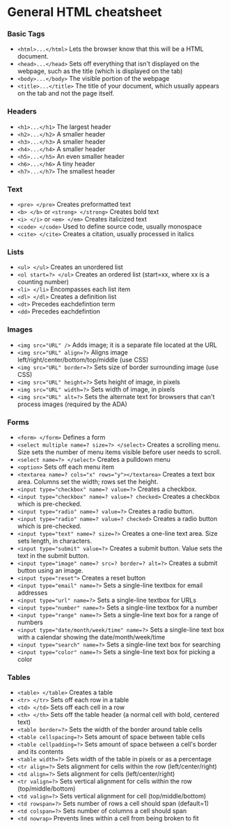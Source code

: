 # General HTML cheatsheet

### Basic Tags
- `<html>...</html>` Lets the browser know that this will be a HTML document.
- `<head>...</head>` Sets off everything that isn't displayed on the webpage, such as the title (which is displayed on the tab)
- `<body>...</body>` The visible portion of the webpage
- `<title>...</title>` The title of your document, which usually appears on the tab and not the page itself.
### Headers
- `<h1>...</h1>` The largest header
- `<h2>...</h2>` A smaller header
- `<h3>...</h3>` A smaller header
- `<h4>...</h4>` A smaller header
- `<h5>...</h5>` An even smaller header
- `<h6>...</h6>` A tiny header
- `<h7>...</h7>` The smallest header
### Text
- `<pre> </pre>`
Creates preformatted text
- `<b> </b>` or `<strong> </strong>`
Creates bold text
- `<i> </i>` or `<em> </em>` 
Creates italicized text
- `<code> </code>`
Used to define source code, usually monospace
- `<cite> </cite>`
Creates a citation, usually processed in italics
### Lists
- `<ul> </ul>`
Creates an unordered list
- `<ol start=?> </ol>`
Creates an ordered list (start=xx,
where xx is a counting number)
- `<li> </li>`
Encompasses each list item
- `<dl> </dl>`
Creates a definition list
- `<dt>`
 Precedes eachdefintion term
- `<dd>`
 Precedes eachdefintion
### Images
- `<img src="URL" />`
Adds image; it is a separate file located at the URL
- `<img src="URL" align=?>`
Aligns image left/right/center/bottom/top/middle (use CSS)
- `<img src="URL" border=?>`
Sets size of border surrounding image (use CSS)
- `<img src="URL" height=?>`
Sets height of image, in pixels
- `<img src="URL" width=?>`
Sets width of image, in pixels
- `<img src="URL" alt=?>`
Sets the alternate text for browsers that can't
process images (required by the ADA)
### Forms
- `<form> </form>`
Defines a form
- `<select multiple name=? size=?> </select>`
Creates a scrolling menu. Size sets the number of
menu items visible before user needs to scroll.
- `<select name=?> </select>`
Creates a pulldown menu
- `<option>`
Sets off each menu item
- `<textarea name=? cols="x" rows="y"></textarea>`
Creates a text box area. Columns set the width;
rows set the height.
- `<input type="checkbox" name=? value=?>`
Creates a checkbox.
- `<input type="checkbox" name=? value=? checked>`
Creates a checkbox which is pre-checked.
- `<input type="radio" name=? value=?>`
Creates a radio button.
- `<input type="radio" name=? value=? checked>`
Creates a radio button which is pre-checked.
- `<input type="text" name=? size=?>`
Creates a one-line text area. Size sets length, in
characters.
- `<input type="submit" value=?>`
Creates a submit button. Value sets the text in the
submit button.
- `<input type="image" name=? src=? border=? alt=?>`
Creates a submit button using an image.
- `<input type="reset">`
Creates a reset button
- `<input type="email" name=?>`
 Sets a single-line textbox for email addresses
- `<input type="url" name=?>`
 Sets a single-line textbox for URLs
- `<input type="number" name=?>`
 Sets a single-line textbox for a number
- `<input type="range" name=?>`
 Sets a single-line text box for a range of numbers
- `<input type="date/month/week/time" name=?>`
 Sets a single-line text box with a calendar
 showing the date/month/week/time
- `<input type="search" name=?>`
 Sets a single-line text box for searching
- `<input type="color" name=?>`
 Sets a single-line text box for picking a color 
 
### Tables 
- `<table> </table>`
Creates a table
- `<tr> </tr>`
Sets off each row in a table
- `<td> </td>`
Sets off each cell in a row
- `<th> </th>`
Sets off the table header (a normal cell with bold,
centered text)
- `<table border=?>`
Sets the width of the border around table cells
- `<table cellspacing=?>`
Sets amount of space between table cells
- `<table cellpadding=?>`
Sets amount of space between a cell's border and
its contents
- `<table width=?>`
Sets width of the table in pixels or as a percentage
- `<tr align=?>`
Sets alignment for cells within the row
(left/center/right)
- `<td align=?>`
Sets alignment for cells (left/center/right)
- `<tr valign=?>`
Sets vertical alignment for cells within the row
(top/middle/bottom)
- `<td valign=?>`
Sets vertical alignment for cell (top/middle/bottom)
- `<td rowspan=?>`
Sets number of rows a cell should span (default=1)
- `<td colspan=?>`
Sets number of columns a cell should span
- `<td nowrap>`
Prevents lines within a cell from being broken to fit


